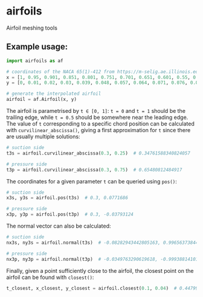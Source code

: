 # airfoils
Airfoil meshing tools

## Example usage:

```py
import airfoils as af

# coordinates of the NACA 65(1)-412 from https://m-selig.ae.illinois.edu/ads/coord/naca651412.dat
x = [1, 0.95, 0.901, 0.851, 0.801, 0.751, 0.701, 0.651, 0.601, 0.55, 0.5, 0.45, 0.399, 0.349, 0.298, 0.249, 0.198, 0.148, 0.097, 0.072, 0.048, 0.023, 0.011, 0.006, 0.003, 0, 0.007, 0.009, 0.014, 0.027, 0.052, 0.078, 0.103, 0.152, 0.202, 0.252, 0.302, 0.351, 0.401, 0.45, 0.5, 0.55, 0.599, 0.649, 0.699, 0.749, 0.799, 0.849, 0.899, 0.95, 1]
y = [0, 0.01, 0.02, 0.03, 0.039, 0.048, 0.057, 0.064, 0.071, 0.076, 0.08, 0.081, 0.081, 0.08, 0.077, 0.072, 0.066, 0.057, 0.047, 0.04, 0.032, 0.022, 0.016, 0.012, 0.01, 0, -0.008, -0.01, -0.012, -0.015, -0.02, -0.023, -0.026, -0.03, -0.034, -0.036, -0.038, -0.039, -0.039, -0.038, -0.036, -0.032, -0.028, -0.023, -0.018, -0.013, -0.008, -0.003, 0.001, 0.003, 0]

# generate the interpolated airfoil
airfoil = af.Airfoil(x, y)
```

The airfoil is parametrised by `t ∈ [0, 1]`: `t = 0` and `t = 1` should be the trailing edge, while `t = 0.5` should be somewhere near the leading edge.
The value of `t` corresponding to a specific chord position can be calculated with `curvilinear_abscissa()`, giving a first approximation for `t` since there are usually multiple solutions:
```py
# suction side
t3s = airfoil.curvilinear_abscissa(0.3, 0.25)  # 0.34761588340824057

# pressure side
t3p = airfoil.curvilinear_abscissa(0.3, 0.75)  # 0.65480812484917
```

The coordinates for a given parameter `t` can be queried using `pos()`:
```py
# suction side
x3s, y3s = airfoil.pos(t3s)  # 0.3, 0.0771686

# pressure side
x3p, y3p = airfoil.pos(t3p)  # 0.3, -0.03793124
```

The normal vector can also be calculated:
```py
# suction side
nx3s, ny3s = airfoil.normal(t3s)  # -0.08282943442805163, 0.9965637384494426

# pressure side
nx3p, ny3p = airfoil.normal(t3p)  # -0.0349763290619618, -0.9993881410169672
```

Finally, given a point sufficiently close to the airfoil, the closest point on the airfoil can be found with `closest()`:
```py
t_closest, x_closest, y_closest = airfoil.closest(0.1, 0.04)  # 0.4479957791950058, 0.09823843, 0.04730137
```
